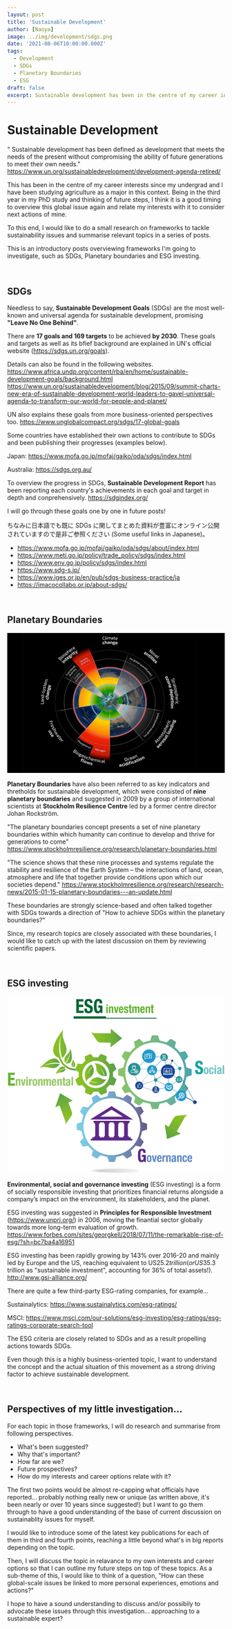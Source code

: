 ```yaml
---
layout: post
title: 'Sustainable Development'
author: [Naoya]
image: ../img/development/sdgs.png
date: '2021-08-06T10:00:00.000Z'
tags:
  - Development
  - SDGs
  - Planetary Boundaries
  - ESG
draft: false
excerpt: Sustainable development has been in the centre of my career interests since my undergrad. I have been working on this big theme from agricultural perspetive and would like to re-think this to overview my research interests and surounding topics. This post is an introductory and summarising one for a series of relevant posts (hopefully coming more frequently!).
---
```


# Sustainable Development

" Sustainable development has been defined as development that meets the needs of the present without compromising the ability of future generations to meet their own needs."
https://www.un.org/sustainabledevelopment/development-agenda-retired/

This has been in the centre of my career interests since my undergrad and I have been studying agriculture as a major in this context. Being in the third year in my PhD study and thinking of future steps, I think it is a good timing to overview this global issue again and relate my interests with it to consider next actions of mine.

To this end, I would like to do a small research on frameworks to tackle sustainability issues and summarise relevant topics in a series of posts.

This is an introductory posts overviewing frameworks I'm going to investigate, such as SDGs, Planetary boundaries and ESG investing.

<br>

## SDGs

Needless to say, **Sustainable Development Goals** (SDGs) are the most well-known and universal agenda for sustainable development, promising **"Leave No One Behind"**.

There are **17 goals and 169 targets** to be achieved **by 2030**.
These goals and targets as well as its bfief background are explained in UN's official website (https://sdgs.un.org/goals).

Details can also be found in the following websites.
https://www.africa.undp.org/content/rba/en/home/sustainable-development-goals/background.html
https://www.un.org/sustainabledevelopment/blog/2015/09/summit-charts-new-era-of-sustainable-development-world-leaders-to-gavel-universal-agenda-to-transform-our-world-for-people-and-planet/

UN also explains these goals from more business-oriented perspectives too.
https://www.unglobalcompact.org/sdgs/17-global-goals

Some countries have established their own actions to contribute to SDGs and been publishing their progresses (examples below).

Japan: https://www.mofa.go.jp/mofaj/gaiko/oda/sdgs/index.html

Australia: https://sdgs.org.au/

To overview the progress in SDGs, **Sustainable Development Report** has been reporting each country's achievements in each goal and target in depth and conprehensively.
https://sdgindex.org/

I will go through these goals one by one in future posts!

ちなみに日本語でも既に SDGs に関してまとめた資料が豊富にオンライン公開されていますので是非ご参照ください (Some useful links in Japanese)。

- https://www.mofa.go.jp/mofaj/gaiko/oda/sdgs/about/index.html
- https://www.meti.go.jp/policy/trade_policy/sdgs/index.html
- https://www.env.go.jp/policy/sdgs/index.html
- https://www.sdg-s.jp/
- https://www.iges.or.jp/en/pub/sdgs-business-practice/ja
- https://imacocollabo.or.jp/about-sdgs/

<br>

## Planetary Boundaries

!["Planetary boundaries"](../img/development/planetary-boundaries.png)

**Planetary Boundaries** have also been referred to as key indicators and thretholds for sustainable development, which were consisted of **nine planetary boundaries** and suggested in 2009 by a group of international scientists at **Stockholm Resilience Centre** led by a former centre director Johan Rockström.

"The planetary boundaries concept presents a set of nine planetary boundaries within which humanity can continue to develop and thrive for generations to come"
https://www.stockholmresilience.org/research/planetary-boundaries.html

"The science shows that these nine processes and systems regulate the stability and resilience of the Earth System – the interactions of land, ocean, atmosphere and life that together provide conditions upon which our societies depend."
https://www.stockholmresilience.org/research/research-news/2015-01-15-planetary-boundaries---an-update.html

These boundaries are strongly science-based and often talked together with SDGs towards a direction of "How to achieve SDGs within the planetary boundaries?"

Since, my research topics are closely associated with these boundaries, I would like to catch up with the latest discussion on them by reviewing scientific papers.

<br>

## ESG investing

!["ESG Investing"](../img/development/esg-investing.jpg)

**Environmental, social and governance investing** (ESG investing) is a form of socially responsible investing that prioritizes financial returns alongside a company’s impact on the environment, its stakeholders, and the planet.

ESG investing was suggested in **Principles for Responsible Investment** (https://www.unpri.org/) in 2006, moving the finantial sector globally towards more long-term evaluation of growth.
https://www.forbes.com/sites/georgkell/2018/07/11/the-remarkable-rise-of-esg/?sh=bc7ba4a16951

ESG investing has been rapidly growing by 143% over 2016-20 and mainly led by Europe and the US, reaching equivalent to US$25.2 trillion (or US$35.3 trillion as "sustainable investment", accounting for 36% of total assets!).
http://www.gsi-alliance.org/

There are quite a few third-party ESG-rating companies, for example...

Sustainalytics: https://www.sustainalytics.com/esg-ratings/

MSCI: https://www.msci.com/our-solutions/esg-investing/esg-ratings/esg-ratings-corporate-search-tool

The ESG criteria are closely related to SDGs and as a result propelling actions towards SDGs.

Even though this is a highly business-oriented topic, I want to understand the concept and the actual situation of this movement as a strong driving factor to achieve sustainable development.

<br>

## Perspectives of my little investigation...

For each topic in those frameworks, I will do research and summarise from following perspectives.

- What's been suggested?
- Why that's important?
- How far are we?
- Future prospectives?
- How do my interests and career options relate with it?

The first two points would be almost re-capping what officials have reported... probably nothing really new or unique (as written above, it's been nearly or over 10 years since suggested!) but I want to go them through to have a good understanding of the base of current discussion on sustainablity issues for myself.

I would like to introduce some of the latest key publications for each of them in third and fourth points, reaching a little beyond what's in big reports depending on the topic.

Then, I will discuss the topic in relavance to my own interests and career options so that I can outline my future steps on top of these topics. As a sub-theme of this, I would like to think of a question, "How can these global-scale issues be linked to more personal experiences, emotions and actions?"

I hope to have a sound understanding to discuss and/or possibily to advocate these issues through this investigation... approaching to a sustainable expert?
